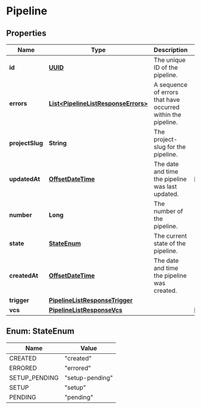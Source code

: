 

# Pipeline

## Properties

Name | Type | Description | Notes
------------ | ------------- | ------------- | -------------
**id** | [**UUID**](UUID.md) | The unique ID of the pipeline. | 
**errors** | [**List&lt;PipelineListResponseErrors&gt;**](PipelineListResponseErrors.md) | A sequence of errors that have occurred within the pipeline. | 
**projectSlug** | **String** | The project-slug for the pipeline. | 
**updatedAt** | [**OffsetDateTime**](OffsetDateTime.md) | The date and time the pipeline was last updated. |  [optional]
**number** | **Long** | The number of the pipeline. | 
**state** | [**StateEnum**](#StateEnum) | The current state of the pipeline. | 
**createdAt** | [**OffsetDateTime**](OffsetDateTime.md) | The date and time the pipeline was created. | 
**trigger** | [**PipelineListResponseTrigger**](PipelineListResponseTrigger.md) |  | 
**vcs** | [**PipelineListResponseVcs**](PipelineListResponseVcs.md) |  |  [optional]



## Enum: StateEnum

Name | Value
---- | -----
CREATED | &quot;created&quot;
ERRORED | &quot;errored&quot;
SETUP_PENDING | &quot;setup-pending&quot;
SETUP | &quot;setup&quot;
PENDING | &quot;pending&quot;



